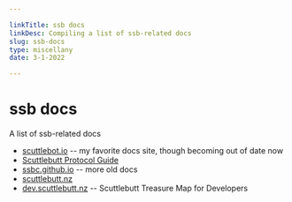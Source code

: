```yaml
---

linkTitle: ssb docs
linkDesc: Compiling a list of ssb-related docs
slug: ssb-docs
type: miscellany
date: 3-1-2022

---
```


# ssb docs

A list of ssb-related docs

* [scuttlebot.io](http://scuttlebot.io/) -- my favorite docs site, though
  becoming out of date now
* [Scuttlebutt Protocol Guide](https://ssbc.github.io/scuttlebutt-protocol-guide/)
* [ssbc.github.io](https://ssbc.github.io/ssb-server/) -- more old docs
* [scuttlebutt.nz](https://scuttlebutt.nz/)
* [dev.scuttlebutt.nz](https://dev.scuttlebutt.nz/#/javascript/?id=ssb-db2)
  -- Scuttlebutt Treasure Map for Developers

